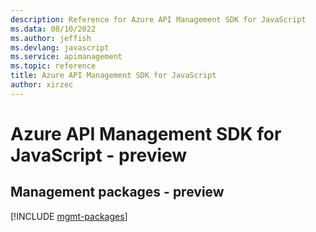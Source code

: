 ```yaml
---
description: Reference for Azure API Management SDK for JavaScript
ms.data: 08/10/2022
ms.author: jeffish
ms.devlang: javascript
ms.service: apimanagement
ms.topic: reference
title: Azure API Management SDK for JavaScript
author: xirzec
---
```

# Azure API Management SDK for JavaScript - preview

## Management packages - preview
[!INCLUDE [mgmt-packages](api-management-mgmt-index.md)]